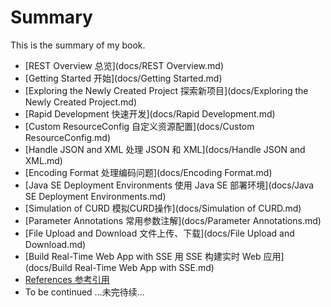 # Summary

This is the summary of my book.

* [REST Overview 总览](docs/REST Overview.md)
* [Getting Started 开始](docs/Getting Started.md)
* [Exploring the Newly Created Project 探索新项目](docs/Exploring the Newly Created Project.md)
* [Rapid Development 快速开发](docs/Rapid Development.md)
* [Custom ResourceConfig 自定义资源配置](docs/Custom ResourceConfig.md)
* [Handle JSON and XML 处理 JSON 和 XML](docs/Handle JSON and XML.md)
* [Encoding Format 处理编码问题](docs/Encoding Format.md)
* [Java SE Deployment Environments 使用 Java SE 部署环境](docs/Java SE Deployment Environments.md)
* [Simulation of CURD 模拟CURD操作](docs/Simulation of CURD.md)
* [Parameter Annotations 常用参数注解](docs/Parameter Annotations.md)
* [File Upload and Download 文件上传、下载](docs/File Upload and Download.md)
* [Build Real-Time Web App with SSE 用 SSE 构建实时 Web 应用](docs/Build Real-Time Web App with SSE.md)
* [References 参考引用](docs/Ref.md)
* To be continued ...未完待续...